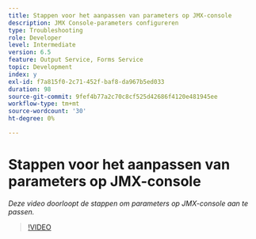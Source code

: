 ```yaml
---
title: Stappen voor het aanpassen van parameters op JMX-console
description: JMX Console-parameters configureren
type: Troubleshooting
role: Developer
level: Intermediate
version: 6.5
feature: Output Service, Forms Service
topic: Development
index: y
exl-id: f7a815f0-2c71-452f-baf8-da967b5ed033
duration: 98
source-git-commit: 9fef4b77a2c70c8cf525d42686f4120e481945ee
workflow-type: tm+mt
source-wordcount: '30'
ht-degree: 0%

---
```



# Stappen voor het aanpassen van parameters op JMX-console

*Deze video doorloopt de stappen om parameters op JMX-console aan te passen.*

>[!VIDEO](https://video.tv.adobe.com/v/335554?quality=12&learn=on)
